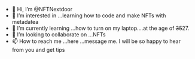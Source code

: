 - 👋 Hi, I’m @NFTNextdoor
- 👀 I’m interested in ...learning how to code and make NFTs with metadatea
- 🌱 I’m currently learning ...how to turn on my laptop....at the age of <del>35</del>27.  
- 💞️ I’m looking to collaborate on ...NFTs 
- 📫 How to reach me ...here ...message me.  I will be so happy to hear from you and get tips

<!---
NFTNextdoor/NFTNextdoor is a ✨ special ✨ repository because its `README.md` (this file) appears on your GitHub profile.
You can click the Preview link to take a look at your changes.
--->
